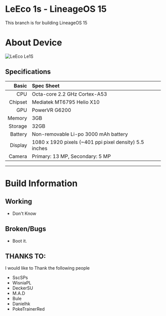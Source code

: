 # LeEco 1s - LineageOS 15


This branch is for building LineageOS 15



# About Device

![LeEco Le1S](http://cdn2.gsmarena.com/vv/pics/leeco/letv-le-1s-1.jpg "LeEco Le1S")


## Specifications


Basic   | Spec Sheet
-------:|:-------------------------
CPU     | Octa-core 2.2 GHz Cortex-A53
Chipset | Mediatek MT6795 Helio X10
GPU     | PowerVR G6200
Memory  | 3GB
Storage | 32GB
Battery | Non-removable Li-po 3000 mAh battery
Display | 1080 x 1920 pixels (~401 ppi pixel density) 5.5 inches
Camera  | Primary: 13 MP, Secondary: 5 MP

---

# Build Information

## Working
* Don't Know

## Broken/Bugs
* Boot it.


## THANKS TO:
I would like to Thank the following people

* SscSPs
* WisniaPL
* DeckerSU
* M.A.D
* Bule
* Danielhk
* PokeTrainerRed
